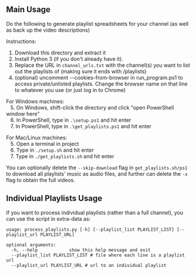 ## Main Usage
Do the following to generate playlist spreadsheets for your channel (as well as back up the video descriptions)

Instructions:
1. Download this directory and extract it
2. Install Python 3 (if you don't already have it).
3. Replace the URL in `channel_urls.txt` with the channel(s) you want to list out the playlists of (making sure it ends with /playlists)
4. (optional) uncomment --cookies-from-browser in run_program.ps1 to access private/unlisted playlists. Change the browser name on that line to whatever you use (or just log in to Chrome)  

For Windows machines:  
&nbsp;&nbsp;&nbsp;5. On Windows, shift-click the directory and click "open PowerShell window here"  
&nbsp;&nbsp;&nbsp;6. In PowerShell, type in `.\setup.ps1` and hit enter  
&nbsp;&nbsp;&nbsp;7. In PowerShell, type in `.\get_playlists.ps1` and hit enter

For Mac/Linux machines:  
&nbsp;&nbsp;&nbsp;5. Open a terminal in project  
&nbsp;&nbsp;&nbsp;6. Type in `./setup.sh` and hit enter  
&nbsp;&nbsp;&nbsp;7. Type in `./get_playlists.sh` and hit enter


You can optionally delete the `--skip-download` flag in `get_playlists.sh/ps1` to download all playlists' music as audio files, and further can delete the `-x` flag to obtain the full videos.

## Individual Playlists Usage
If you want to process individual playlists (rather than a full channel), you can use the script in extra-data as:
```
usage: process_playlists.py [-h] [--playlist_list PLAYLIST_LIST] [--playlist_url PLAYLIST_URL]

optional arguments:
  -h, --help            show this help message and exit
  --playlist_list PLAYLIST_LIST # file where each line is a playlist url
  --playlist_url PLAYLIST_URL # url to an individual playlist
```
